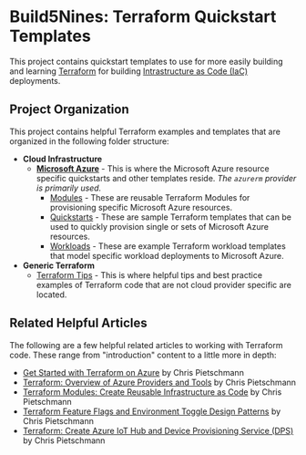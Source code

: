 # Build5Nines: Terraform Quickstart Templates

This project contains quickstart templates to use for more easily building and learning [Terraform](https://build5nines.com/get-started-with-terraform-on-microsoft-azure/) for building [Intrastructure as Code (IaC)](https://build5nines.com/what-is-infrastructure-as-code/) deployments.

## Project Organization

This project contains helpful Terraform examples and templates that are organized in the following folder structure:

- **Cloud Infrastructure**
  - **[Microsoft Azure](microsoft-azure/readme.md)** - This is where the Microsoft Azure resource specific quickstarts and other templates reside. _The `azurerm` provider is primarily used._
    - [Modules](microsoft-azure/modules/readme.md) - These are reusable Terraform Modules for provisioning specific Microsoft Azure resources.
    - [Quickstarts](microsoft-azure/quickstarts/readme.md) - These are sample Terraform templates that can be used to quickly provision single or sets of Microsoft Azure resources.
    - [Workloads](microsoft-azure/workloads/readme.md) - These are example Terraform workload templates that model specific workload deployments to Microsoft Azure.
- **Generic Terraform**
  - [Terraform Tips](terraform-tips/readme.md) - This is where helpful tips and best practice examples of Terraform code that are not cloud provider specific are located.

## Related Helpful Articles

The following are a few helpful related articles to working with Terraform code. These range from "introduction" content to a little more in depth:

- [Get Started with Terraform on Azure](https://build5nines.com/get-started-with-terraform-on-microsoft-azure/) by Chris Pietschmann
- [Terraform: Overview of Azure Providers and Tools](https://build5nines.com/terraform-overview-of-azure-providers-and-tools/) by Chris Pietschmann
- [Terraform Modules: Create Reusable Infrastructure as Code](https://build5nines.com/terraform-modules-create-reusable-infrastructure-as-code/) by Chris Pietschmann
- [Terraform Feature Flags and Environment Toggle Design Patterns](https://build5nines.com/terraform-feature-flags-environment-toggle-design-patterns/) by Chris Pietschmann
- [Terraform: Create Azure IoT Hub and Device Provisioning Service (DPS)](https://build5nines.com/terraform-create-azure-iot-hub-and-dps/) by Chris Pietschmann
